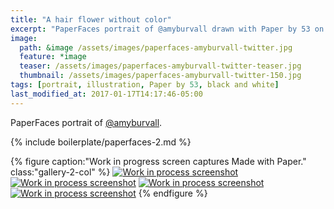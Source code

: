 ```yaml
---
title: "A hair flower without color"
excerpt: "PaperFaces portrait of @amyburvall drawn with Paper by 53 on an iPad."
image: 
  path: &image /assets/images/paperfaces-amyburvall-twitter.jpg 
  feature: *image
  teaser: /assets/images/paperfaces-amyburvall-twitter-teaser.jpg
  thumbnail: /assets/images/paperfaces-amyburvall-twitter-150.jpg
tags: [portrait, illustration, Paper by 53, black and white]
last_modified_at: 2017-01-17T14:17:46-05:00
---
```


PaperFaces portrait of [@amyburvall](https://twitter.com/amyburvall).

{% include boilerplate/paperfaces-2.md %}

{% figure caption:"Work in progress screen captures Made with Paper." class:"gallery-2-col" %}
[![Work in process screenshot](/assets/images/paperfaces-amyburvall-process-1-600.jpg)](/assets/images/paperfaces-amyburvall-process-1-lg.jpg)
[![Work in process screenshot](/assets/images/paperfaces-amyburvall-process-2-600.jpg)](/assets/images/paperfaces-amyburvall-process-2-lg.jpg)
[![Work in process screenshot](/assets/images/paperfaces-amyburvall-process-3-600.jpg)](/assets/images/paperfaces-amyburvall-process-3-lg.jpg)
[![Work in process screenshot](/assets/images/paperfaces-amyburvall-process-4-600.jpg)](/assets/images/paperfaces-amyburvall-process-4-lg.jpg)
{% endfigure %}
